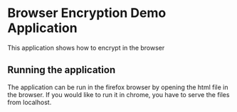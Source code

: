 # Browser Encryption Demo Application

This application shows how to encrypt in the browser

## Running the application

The application can be run in the firefox browser by opening the html file in the browser. If you would like to run it in chrome, you have to serve the files from localhost.